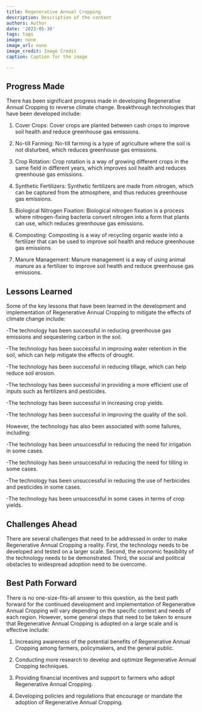 ```yaml
---
title: Regenerative Annual Cropping
description: Description of the content
authors: Author
date: '2023-05-30'
tags: tags
image: none
image_url: none
image_credit: Image Credit
caption: Caption for the image

---
```




## Progress Made

There has been significant progress made in developing Regenerative Annual Cropping to reverse climate change. Breakthrough technologies that have been developed include:

1. Cover Crops: Cover crops are planted between cash crops to improve soil health and reduce greenhouse gas emissions.

2. No-till Farming: No-till farming is a type of agriculture where the soil is not disturbed, which reduces greenhouse gas emissions.

3. Crop Rotation: Crop rotation is a way of growing different crops in the same field in different years, which improves soil health and reduces greenhouse gas emissions.

4. Synthetic Fertilizers: Synthetic fertilizers are made from nitrogen, which can be captured from the atmosphere, and thus reduces greenhouse gas emissions.

5. Biological Nitrogen Fixation: Biological nitrogen fixation is a process where nitrogen-fixing bacteria convert nitrogen into a form that plants can use, which reduces greenhouse gas emissions.

6. Composting: Composting is a way of recycling organic waste into a fertilizer that can be used to improve soil health and reduce greenhouse gas emissions.

7. Manure Management: Manure management is a way of using animal manure as a fertilizer to improve soil health and reduce greenhouse gas emissions.

## Lessons Learned

Some of the key lessons that have been learned in the development and implementation of Regenerative Annual Cropping to mitigate the effects of climate change include:

-The technology has been successful in reducing greenhouse gas emissions and sequestering carbon in the soil.

-The technology has been successful in improving water retention in the soil, which can help mitigate the effects of drought.

-The technology has been successful in reducing tillage, which can help reduce soil erosion.

-The technology has been successful in providing a more efficient use of inputs such as fertilizers and pesticides.

-The technology has been successful in increasing crop yields.

-The technology has been successful in improving the quality of the soil.

However, the technology has also been associated with some failures, including:

-The technology has been unsuccessful in reducing the need for irrigation in some cases.

-The technology has been unsuccessful in reducing the need for tilling in some cases.

-The technology has been unsuccessful in reducing the use of herbicides and pesticides in some cases.

-The technology has been unsuccessful in some cases in terms of crop yields.

## Challenges Ahead

There are several challenges that need to be addressed in order to make Regenerative Annual Cropping a reality. First, the technology needs to be developed and tested on a larger scale. Second, the economic feasibility of the technology needs to be demonstrated. Third, the social and political obstacles to widespread adoption need to be overcome.

## Best Path Forward

There is no one-size-fits-all answer to this question, as the best path forward for the continued development and implementation of Regenerative Annual Cropping will vary depending on the specific context and needs of each region. However, some general steps that need to be taken to ensure that Regenerative Annual Cropping is adopted on a large scale and is effective include:

1. Increasing awareness of the potential benefits of Regenerative Annual Cropping among farmers, policymakers, and the general public.

2. Conducting more research to develop and optimize Regenerative Annual Cropping techniques.

3. Providing financial incentives and support to farmers who adopt Regenerative Annual Cropping.

4. Developing policies and regulations that encourage or mandate the adoption of Regenerative Annual Cropping.
